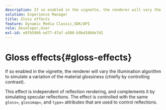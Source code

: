 ```yaml
---
description: If so enabled in the vignette, the renderer will vary the illumination algorithm to simulate a variation of the material glossiness (chiefly by controlling contrast).
solution: Experience Manager
title: Gloss effects
feature: Dynamic Media Classic,SDK/API
role: Developer,User
exl-id: e8fb5966-ed77-47af-a500-b9bd1604e7d1
---
```

# Gloss effects{#gloss-effects}

If so enabled in the vignette, the renderer will vary the illumination algorithm to simulate a variation of the material glossiness (chiefly by controlling contrast).

This effect is independent of reflection rendering, and complements it by simulating specular reflections. The effect is controlled with the same `gloss=`, `glossmap=`, and `type=` attributes that are used to control reflections.

